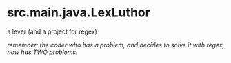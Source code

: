 # src.main.java.LexLuthor
a lever (and a project for regex)

_remember: the coder who has a problem, and decides to solve it with regex, now has TWO problems._

